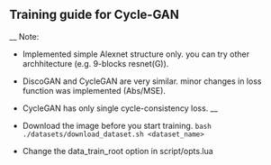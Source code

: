 
## Training guide for Cycle-GAN

__
Note:
+ Implemented simple Alexnet structure only. you can try other archhitecture (e.g. 9-blocks resnet(G)).
+ DiscoGAN and CycleGAN are very similar. minor changes in loss function was implemented (Abs/MSE).
+ CycleGAN has only single cycle-consistency loss.
__


+ Download the image before you start training.
`bash ./datasets/download_dataset.sh <dataset_name>`

+ Change the data_train_root option in script/opts.lua


